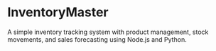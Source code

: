 # InventoryMaster
A simple inventory tracking system with product management, stock movements, and sales forecasting using Node.js and Python.
